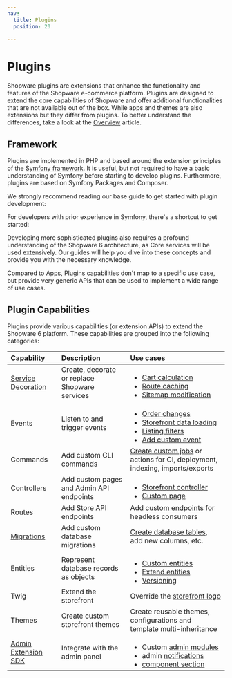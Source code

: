 ```yaml
---
nav:
  title: Plugins
  position: 20

---
```


# Plugins

Shopware plugins are extensions that enhance the functionality and features of the Shopware e-commerce platform. Plugins are designed to extend the core capabilities of Shopware and offer additional functionalities that are not available out of the box. While apps and themes are also extensions but they differ from plugins. To better understand the differences, take a look at the [Overview](../../../../docs/guides/plugins/overview) article.

## Framework

Plugins are implemented in PHP and based around the extension principles of the [Symfony framework](https://symfony.com/). It is useful, but not required to have a basic understanding of Symfony before starting to develop plugins. Furthermore, plugins are based on Symfony Packages and Composer.

We strongly recommend reading our base guide to get started with plugin development:

<PageRef page="plugin-base-guide" sub="Learn the basics of plugin development in Shopware 6" />

For developers with prior experience in Symfony, there's a shortcut to get started:

<PageRef page="plugins-for-symfony-developers" sub="Learn how Symfony bundles are used to extend Shopware 6" />

Developing more sophisticated plugins also requires a profound understanding of the Shopware 6 architecture, as Core services will be used extensively. Our guides will help you dive into these concepts and provide you with the necessary knowledge.

Compared to [Apps](../apps/capabilities.md), Plugins capabilities don't map to a specific use case, but provide very generic APIs that can be used to implement a wide range of use cases.

## Plugin Capabilities

Plugins provide various capabilities (or extension APIs) to extend the Shopware 6 platform. These capabilities are grouped into the following categories:

| Capability | Description | Use cases |
| :--- | :--- | :--- |
| [Service Decoration](/docs/resources/references/adr/2020-11-25-decoration-pattern) | Create, decorate or replace Shopware services | <ul style="margin-bottom: 0;"><li><a href="checkout/cart/customize-price-calculation">Cart calculation</a></li><li><a href="framework/store-api/add-caching-for-store-api-route">Route caching</a></li><li><a href="content/sitemap/modify-sitemap-entries">Sitemap modification</a></li></ul> |
| Events | Listen to and trigger events | <ul style="margin-bottom: 0;"><li><a href="checkout/order/listen-to-order-changes">Order changes</a></li><li><a href="storefront/add-data-to-storefront-page">Storefront data loading</a></li><li><a href="storefront/add-listing-filters">Listing filters</a></li><li><a href="framework/event/add-custom-event.html">Add custom event</a></li></ul> |
| Commands | Add custom CLI commands | [Create custom jobs](plugin-fundamentals/add-custom-commands) or actions for CI, deployment, indexing, imports/exports |
| Controllers | Add custom pages and Admin API endpoints | <ul style="margin-bottom: 0"><li><a href="storefront/add-custom-controller">Storefront controller</a></li><li><a href="storefront/add-custom-page">Custom page</a></li></ul> |
| Routes | Add Store API endpoints | Add [custom endpoints](framework/store-api/add-store-api-route) for headless consumers |
| [Migrations](/docs/concepts/framework/migrations) | Add custom database migrations | [Create database tables](plugin-fundamentals/database-migrations), add new columns, etc. |
| Entities | Represent database records as objects | <ul style="margin-bottom: 0;"><li><a href="framework/data-handling/add-custom-complex-data">Custom entities</a></li><li><a href="framework/data-handling/add-complex-data-to-existing-entities">Extend entities</a></li><li><a href="framework/data-handling/versioning-entities">Versioning</a></li></ul> |
| Twig | Extend the storefront | Override the [storefront logo](storefront/customize-templates) |
| Themes | Create custom storefront themes | Create reusable themes, configurations and template multi-inheritance |
| [Admin Extension SDK](https://shopware.github.io/admin-extension-sdk/) | Integrate with the admin panel | <ul style="margin-bottom: 0;"><li>Custom <a href="https://shopware.github.io/admin-extension-sdk/docs/guide/api-reference/ui/mainModule">admin modules</a></li><li>admin <a href="starter/starter-admin-extension">notifications</a></li><li><a href="https://shopware.github.io/admin-extension-sdk/docs/guide/api-reference/ui/component-section">component section</a></li></ul> |
